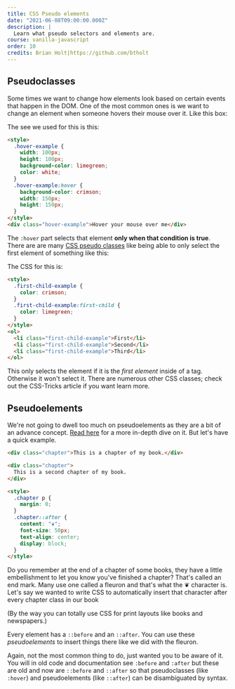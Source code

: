 ```yaml
---
title: CSS Pseudo elements
date: "2021-06-08T09:00:00.000Z"
description: |
  Learn what pseudo selectors and elements are.
course: vanilla-javascript
order: 10
credits: Brian Holt|https://github.com/btholt
---
```


## Pseudoclasses

Some times we want to change how elements look based on certain events that happen in the DOM. One of the most common ones is we want to change an element when someone hovers their mouse over it. Like this box:

The see we used for this is this:

```html
<style>
  .hover-example {
    width: 100px;
    height: 100px;
    background-color: limegreen;
    color: white;
  }
  .hover-example:hover {
    background-color: crimson;
    width: 150px;
    height: 150px;
  }
</style>
<div class="hover-example">Hover your mouse over me</div>
```

The `:hover` part selects that element **only when that condition is true**. There are are many [CSS pseudo classes][pseudoclasses] like being able to only select the first element of something like this:

The CSS for this is:

```html
<style>
  .first-child-example {
    color: crimson;
  }
  .first-child-example:first-child {
    color: limegreen;
  }
</style>
<ol>
  <li class="first-child-example">First</li>
  <li class="first-child-example">Second</li>
  <li class="first-child-example">Third</li>
</ol>
```

This only selects the element if it is the _first element_ inside of a tag. Otherwise it won't select it. There are numerous other CSS classes; check out the CSS-Tricks article if you want learn more.

## Pseudoelements

We're not going to dwell too much on pseudoelements as they are a bit of an advance concept. [Read here][pseudoelements] for a more in-depth dive on it. But let's have a quick example.

```html
<div class="chapter">This is a chapter of my book.</div>

<div class="chapter">
  This is a second chapter of my book.
</div>

<style>
  .chapter p {
    margin: 0;
  }
  .chapter::after {
    content: "❦";
    font-size: 50px;
    text-align: center;
    display: block;
  }
</style>
```

Do you remember at the end of a chapter of some books, they have a little embellishment to let you know you've finished a chapter? That's called an end mark. Many use one called a fleuron and that's what the ❦ character is. Let's say we wanted to write CSS to automatically insert that character after every chapter class in our book

(By the way you can totally use CSS for print layouts like books and newspapers.)

Every element has a `::before` and an `::after`. You can use these _pseudoelements_ to insert things there like we did with the fleuron.

Again, not the most common thing to do, just wanted you to be aware of it. You will in old code and documentation see `:before` and `:after` but these are old and now are `::before` and `::after` so that pseudoclasses (like `:hover`) and pseudoelements (like `::after`) can be disambiguated by syntax.

[pseudoclasses]: https://css-tricks.com/pseudo-class-selectors/
[pseudoelements]: https://css-tricks.com/almanac/selectors/a/after-and-before/
